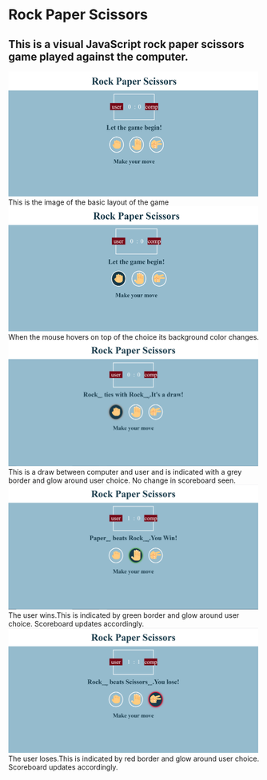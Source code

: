 # Rock Paper Scissors
## This is a visual JavaScript rock paper scissors game played against the computer.

<img src="LAYOUT.png" alt="LAYOUT" width=500px height=250px>
This is the image of the basic layout of the game<br/>
<img src="MOUSEOVER.png" alt="MOUSEOVER" width=500px height=250px>
When the mouse hovers on top of the choice its background color changes.<br/>
<img src="DRAW.png" alt="DRAW" width=500px height=250px>
This is a draw between computer and user and is indicated with a grey border and glow around user choice. No change in scoreboard seen.<br/>
<img src="WIN.png" alt="WIN" width=500px height=250px>
The user wins.This is indicated by green border and glow around user choice. Scoreboard updates accordingly.<br/>
<img src="LOSS.png" alt="LOSS" width=500px height=250px>
The user loses.This is indicated by red border and glow around user choice. Scoreboard updates accordingly.<br/>
